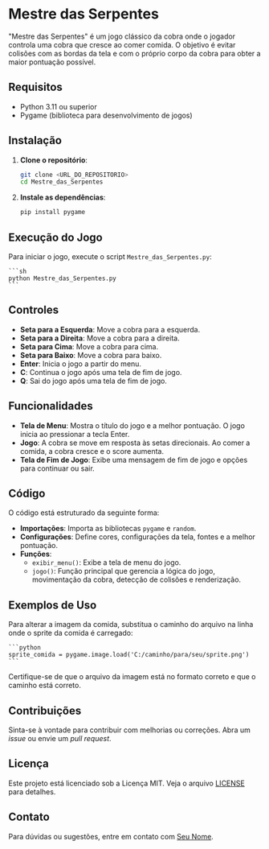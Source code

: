 # Mestre das Serpentes

"Mestre das Serpentes" é um jogo clássico da cobra onde o jogador controla uma cobra que cresce ao comer comida. O objetivo é evitar colisões com as bordas da tela e com o próprio corpo da cobra para obter a maior pontuação possível.

## Requisitos

- Python 3.11 ou superior
- Pygame (biblioteca para desenvolvimento de jogos)

## Instalação

1. **Clone o repositório**:
    ```sh
    git clone <URL_DO_REPOSITORIO>
    cd Mestre_das_Serpentes
    ```

2. **Instale as dependências**:
    ```sh
    pip install pygame
    ```

## Execução do Jogo

Para iniciar o jogo, execute o script `Mestre_das_Serpentes.py`:

    ```sh
    python Mestre_das_Serpentes.py
    ```

## Controles

- **Seta para a Esquerda**: Move a cobra para a esquerda.
- **Seta para a Direita**: Move a cobra para a direita.
- **Seta para Cima**: Move a cobra para cima.
- **Seta para Baixo**: Move a cobra para baixo.
- **Enter**: Inicia o jogo a partir do menu.
- **C**: Continua o jogo após uma tela de fim de jogo.
- **Q**: Sai do jogo após uma tela de fim de jogo.

## Funcionalidades

- **Tela de Menu**: Mostra o título do jogo e a melhor pontuação. O jogo inicia ao pressionar a tecla Enter.
- **Jogo**: A cobra se move em resposta às setas direcionais. Ao comer a comida, a cobra cresce e o score aumenta.
- **Tela de Fim de Jogo**: Exibe uma mensagem de fim de jogo e opções para continuar ou sair.

## Código

O código está estruturado da seguinte forma:

- **Importações**: Importa as bibliotecas `pygame` e `random`.
- **Configurações**: Define cores, configurações da tela, fontes e a melhor pontuação.
- **Funções**:
  - `exibir_menu()`: Exibe a tela de menu do jogo.
  - `jogo()`: Função principal que gerencia a lógica do jogo, movimentação da cobra, detecção de colisões e renderização.

## Exemplos de Uso

Para alterar a imagem da comida, substitua o caminho do arquivo na linha onde o sprite da comida é carregado:

    ```python
    sprite_comida = pygame.image.load('C:/caminho/para/seu/sprite.png')
    ```

Certifique-se de que o arquivo da imagem está no formato correto e que o caminho está correto.

## Contribuições

Sinta-se à vontade para contribuir com melhorias ou correções. Abra um *issue* ou envie um *pull request*.

## Licença

Este projeto está licenciado sob a Licença MIT. Veja o arquivo [LICENSE](LICENSE) para detalhes.

## Contato

Para dúvidas ou sugestões, entre em contato com [Seu Nome](mailto:seu.email@example.com).

